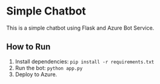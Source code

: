 # Simple Chatbot

This is a simple chatbot using Flask and Azure Bot Service.

## How to Run

1. Install dependencies: `pip install -r requirements.txt`
2. Run the bot: `python app.py`
3. Deploy to Azure.
